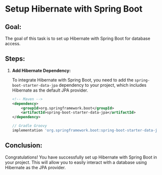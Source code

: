 # Setup Hibernate with Spring Boot

## Goal:
The goal of this task is to set up Hibernate with Spring Boot for database access.

## Steps:
1. **Add Hibernate Dependency:**

   To integrate Hibernate with Spring Boot, you need to add the `spring-boot-starter-data-jpa` dependency to your project, which includes Hibernate as the default JPA provider.

   ```xml
   <!-- Maven -->
   <dependency>
       <groupId>org.springframework.boot</groupId>
       <artifactId>spring-boot-starter-data-jpa</artifactId>
   </dependency>
   ```

   ```groovy
   // Gradle Groovy
   implementation 'org.springframework.boot:spring-boot-starter-data-jpa'
   ```

## Conclusion:
Congratulations! You have successfully set up Hibernate with Spring Boot in your project. This will allow you to easily interact with a database using Hibernate as the JPA provider.